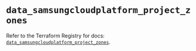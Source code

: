 # `data_samsungcloudplatform_project_zones`

Refer to the Terraform Registry for docs: [`data_samsungcloudplatform_project_zones`](https://registry.terraform.io/providers/samsungsdscloud/samsungcloudplatform/3.13.0/docs/data-sources/project_zones).
